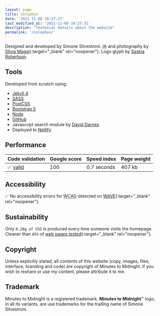 ```yaml
---
layout: page
title: Colophon
date: '2021-11-08 10:27:27'
last_modified_at: '2021-11-08 10:27:31'
description: "Technical details about the website"
permalink: '/colophon/'
---
```

Designed and developed by Simone Silvestroni. <abbr title="Information Architecture">IA</abbr> and photography by [Silvia Maggi](https://silviamaggidesign.com/ "Go to Silvia Maggi website"){:target="_blank" rel="noopener"}. Logo glyph by [Saskia Robertson](/about/).

## Tools

Developed from scratch using:

- [Jekyll 4](https://jekyllrb.com/)
- <abbr title="Syntactically Awesome Style Sheets">[SASS](https://sass-lang.com/)</abbr>
- [PostCSS](https://postcss.org/)
- [Bootstrap 5](https://getbootstrap.com/)
- [Node](https://nodejs.org/)
- [GitHub](https://github.com/)
- Javascript search module by [David Darnes](https://github.com/daviddarnes)
- Deployed to [Netlify](https://www.netlify.com/)

## Performance

<table class="table mt-4 mb-5">
  <thead>
    <tr class="table-dark">
      <th scope="col" class="align-top text-center text-uppercase fw-bold"><strong>Code validation</strong></th>
      <th scope="col" class="align-top text-center text-uppercase fw-bold"><strong>Google score</strong></th>
      <th scope="col" class="align-top text-center text-uppercase fw-bold"><strong>Speed index</strong></th>
      <th scope="col" class="align-top text-center text-uppercase fw-bold"><strong>Page weight</strong></th>
    </tr>
  </thead>
  <tbody>
    <tr>
      <td class="text-center fs-3">✅ <a href="https://validator.w3.org/nu/?doc=https%3A%2F%minutestomidnight.co.uk%2F" target="_blank" rel="noopener">valid</a></td>
      <td class="text-center fs-3">100</td>
      <td class="text-center fs-3 fw-bold">0.7 seconds</td>
      <td class="text-center fs-3">407 kb</td>
    </tr>
  </tbody>
</table>

## Accessibility

✅ No accessibility errors for 
<abbr title="Web Content Accessibility Guidelines">WCAG</abbr> detected on [WAVE](https://wave.webaim.org/report#/https://minutestomidnight.co.uk/){:target="_blank" rel="noopener"}.

## Sustainability

Only `0.20g of CO2` is produced every time someone visits the homepage. Cleaner than `85%` of [web pages tested](https://www.websitecarbon.com/website/minutestomidnight-co-uk/ "Visit Website carbon"){:target="_blank" rel="noopener"}.

## Copyright

Unless explicitly stated, all contents of this website (copy, images, files, interface, branding and code) are copyright of Minutes to Midnight. If you wish to reshare or use my content, please attribute it to me.

## Trademark

Minutes to Midnight is a registered trademark. **Minutes to Midnight**&trade; logo, in all its variants, are use trademarks for the trading name of Simone Silvestroni.
